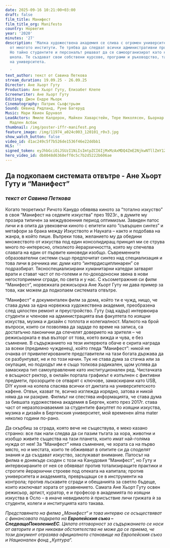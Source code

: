 ```yaml
---
date: 2025-09-16 10:21:00+03:00
draft: false
film_title: Манифест
film_title_org: Manifesto
country: Норвегия
year: '2020'
minutes: '27'
description: 'Малка художествена академия се слива с огромен университет като един
  от многото институти. Те трябва да следват всички административни процедури на университета.
  Но тайно студентите и персоналът решават да се самоорганизират като независима художествена
  школа. Те създават свои собствени курсове, програми и ръководство, тайно и без знанието
  на университета.

  '
text_author: текст от Савина Петкова
stream_duration: 19.09.25 - 26.09.25
Director: Ане Хьорт Гуту
Production: Ане Хьорт Гуту, Елизабет Клепе
Screenwriter: Ане Хьорт Гуту
Editing: Джон Ендре Мьорк
Cinematography: Патрик Сьофстрьом
Sound: Ойвинд Ридланд, Руне Багеруд
Music: Мари Квиен Брунвол
LeadActors: Ямиле Калдерон, Майкен Хаварстейн, Терe Николясен, Бьорнар Сира, Фату
  Мадлен Асбак
thumbnail: /img/poster-iffr-manifest.png
feature_image: /img/11974_a024c003_120101_r0v3.jpg
show_watch_button: false
video_id: d1ac249c5f7b526de1536f46e22ddbb1
HLS: ''
signed_token: eyJhbGciOiJSUzI1NiIsImtpZCI6IjMxMzAxMDQ4ZmE2NjkwNTllZmY1ZjFiNGFiNmQxOGMwIn0.eyJzdWIiOiJkMWFjMjQ5YzVmN2I1MjZkZTE1MzZmNDZlMjJkZGJiMSIsImtpZCI6IjMxMzAxMDQ4ZmE2NjkwNTllZmY1ZjFiNGFiNmQxOGMwIiwiZXhwIjoiMTc1ODk5MjY5MCIsIm5iZiI6IjE3NTg5MDI2OTEiLCJhY2Nlc3NSdWxlcyI6W3siYWN0aW9uIjoiYWxsb3ciLCJ0eXBlIjoiaXAuZ2VvaXAuY291bnRyeSIsImNvdW50cnkiOlsiQkciXX0seyJhY3Rpb24iOiJibG9jayIsInR5cGUiOiJhbnkifV19.k5vIH8Lsy2GZBBerPPSKYUpKXvx0ILxQG4O-WxyO6HWHZTbdV48V86q51JjLSQGb_FfYkYJ9YzvuiSEebcfsi85y0EhK4hSwZ6dUHGeMpgob5wtHzA-95ycGKvLndBRAVumIqIAXIkGzfgOlwc72ZYdzpdh_O8psjIYETyFXvaZSo6SL4reyc1EZ_PNT4w9p1P8ccdm8XhRllXl6infh2gVYDCNMv3hv65Td8G7OcnGqVKuGA4e3oWRAnWzIi901yTDIvT6HRlBc2tsIyg3Hhnu6PK_aHDdnVg4COCsPMdey2wjXwwDOhADDNCrrJkzosZUU_jz6dP3j9QZWyzJnHA
hero_video_id: db8048d6368eff0c5c7b2d5222b606ae
---
```

## **Да подкопаем системата отвътре - Ане Хьорт Гуту и “Манифест”**

### *текст от Савина Петкова*

Когато теоретикът Ричото Канудо обявява киното за “тотално изкуство” в своя “Манифест на седемте изкуства” през 1923г., в думите му прозира типичен за междувоенния период оптимизъм. Завиден патос личи и в опита да увековечи киното с епитети като “съвършен синтез” и метафори за брака между Изкуството и Науката – както и подобава на жанра, в който пише. Въпреки това, желанието му да обедини множеството от изкуства под един консолидиращ принцип ми се струва много по-интересно, отколкото йерархичността, която му спечелва славата на един от първите киноведи изобщо. Съвременните образователни системи също предпочитат синтез над специализация и това личи в речника им: думи като “интердисциплинарен” се подразбират. Тясноспециализирани хуманитарни катедри затварят врати и стават част от по-големи и по-доходоносни звена в нови негостоприемни сгради, по света и у нас. С късометражния си филм “Манифест”, норвежката режисьорка Ане Хьорт Гуту ни дава пример за това, как можем да подкопаем системата отвътре.

“Манифест” е документален филм за дома, който ти е чужд, нищо, че става дума за една норвежка художествена академия, преобразена след цялостен ремонт и преустройство. Гуту (зад кадър) интервюира студенти и членове на администрацията във факултета по изящни изкуства, музика и дизайн с топлота и колегиалност. Малкото на брой въпроси, които си позволява да зададе по време на записа, са достатъчно лаконични да спечелят доверието на зрителя – че режисьорката е във възторг от това, което вижда и чува, е без съмнение. В съдържанието на тези интервюта обаче е скрита награда за всеки (предимно чужденец), който гледа “Манифест”: никой не очаква от привилегированите представители на тази богата държава да се разбунтуват, не и по този начин. Тук не става дума за стачка или за окупация, но подходът им е също толкова радикален, щом успява да замаскира тип самоуправление като институционален ред. Чистачката е всъщност ректор, в онлайн портала графикът е изпълнен с фиктивни предмети, прозорците се отварят с ключове, замаскирани като USB, DIY кухня на колела спасява всички от диктата на университетското кафене. Отвън, казват те, всичко изглежда изрядно, затова и никой няма да ни разкрие. Филмът ни спестява информацията, че става дума за бившата художествена академия в Берген, която през 2017г. става част от неразпознаваемия за студентите факултет по изящни изкуства, музика и дизайн в Бергенския университет, мой временен alma mater няколко години по-рано.

Да скърбиш за сграда, която вече не съществува, е меко казано странно: все пак нали следва да си пазим тъгата за хора, животни и изобщо живите същества на тази планета, които имат най-голяма нужда от нея! За “Манифест” няма съмнение, че хората са на първо място, но и местата, които те обживяват в опитите си да споделят знания и да създават изкуство, заслужават внимание. Патосът на филма е донякъде сходен с този на Канудовия “Манифест”, но Гуту и интервюираните от нея се обявяват против тотализиращите практики и строгите йерархични строеве под опеката на капитала; против университета и академията, превръщащи се в инструменти на контрола; против лъскавите сгради и обещанията за светло бъдеще, които изключват хората от уравнението. Самата Ане Хьорт Гуту освен режисьор, артист, куратор, е и професор в академията по изящни изкуства в Осло – в иначе невидимото ѝ присъствие личи грижата ѝ за студенти, колеги и институцията като такава.

*Представянето на филма „Манифест“ и това интервю се осъществяват с финансовата подкрепа на **Европейския съюз – СледващоПоколениеЕС**. Цялата отговорност за съдържанието се носи от авторите и при никакви обстоятелства не може да се приема, че този документ отразява официалното становище на Европейския съюз и Национален фонд „Култура“.*
